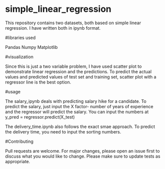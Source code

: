 # simple_linear_regression
This repository contains two datasets, both based on simple linear regression. 
I have written both in ipynb format. 

#libraries used

Pandas
Numpy
Matplotlib

#visualization

Since this is just a two variable problem, I have used scatter plot to demonstrate linear regression and the predictions. To predict the actual values and predicted values of test set and training set, scatter plot with a regressor line is the best option. 

#usage

The salary_ipynb deals with predicting salary hike for a candidate. To predict the salary, just input the X factor- number of years of experience and the regressor will predict the salary. You can input the numbers at 
y_pred = regressor.predict(X_test)

The delivery_time.ipynb also follows the exact smae approach. To predict the delivery time, you need to input the sorting numbers.

#Contributing

Pull requests are welcome. For major changes, please open an issue first to discuss what you would like to change.
Please make sure to update tests as appropriate.
